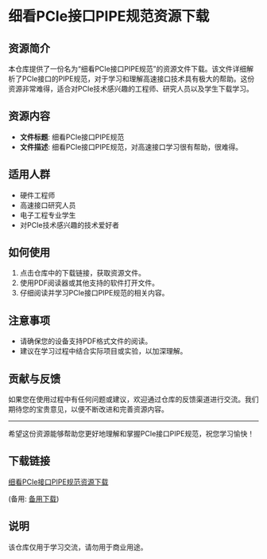 # 细看PCIe接口PIPE规范资源下载

## 资源简介

本仓库提供了一份名为“细看PCIe接口PIPE规范”的资源文件下载。该文件详细解析了PCIe接口的PIPE规范，对于学习和理解高速接口技术具有极大的帮助。这份资源非常难得，适合对PCIe技术感兴趣的工程师、研究人员以及学生下载学习。

## 资源内容

- **文件标题**: 细看PCIe接口PIPE规范
- **文件描述**: 细看PCIe接口PIPE规范，对高速接口学习很有帮助，很难得。

## 适用人群

- 硬件工程师
- 高速接口研究人员
- 电子工程专业学生
- 对PCIe技术感兴趣的技术爱好者

## 如何使用

1. 点击仓库中的下载链接，获取资源文件。
2. 使用PDF阅读器或其他支持的软件打开文件。
3. 仔细阅读并学习PCIe接口PIPE规范的相关内容。

## 注意事项

- 请确保您的设备支持PDF格式文件的阅读。
- 建议在学习过程中结合实际项目或实验，以加深理解。

## 贡献与反馈

如果您在使用过程中有任何问题或建议，欢迎通过仓库的反馈渠道进行交流。我们期待您的宝贵意见，以便不断改进和完善资源内容。

---

希望这份资源能够帮助您更好地理解和掌握PCIe接口PIPE规范，祝您学习愉快！

## 下载链接
[细看PCIe接口PIPE规范资源下载](https://pan.quark.cn/s/e16f13f14bca) 

(备用: [备用下载](https://pan.baidu.com/s/1zuWMS7Q8E-GWBZqra-9Y3Q?pwd=1234))

## 说明

该仓库仅用于学习交流，请勿用于商业用途。
